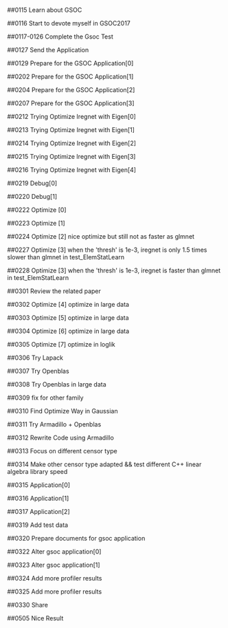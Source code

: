 ##0115 Learn about GSOC

##0116 Start to devote myself in GSOC2017

##0117-0126 Complete the Gsoc Test

##0127 Send the Application

##0129 Prepare for the GSOC Application[0]

##0202 Prepare for the GSOC Application[1]

##0204 Prepare for the GSOC Application[2]

##0207 Prepare for the GSOC Application[3]

##0212 Trying Optimize Iregnet with Eigen[0]

##0213 Trying Optimize Iregnet with Eigen[1]

##0214 Trying Optimize Iregnet with Eigen[2]

##0215 Trying Optimize Iregnet with Eigen[3]

##0216 Trying Optimize Iregnet with Eigen[4]

##0219 Debug[0]

##0220 Debug[1]

##0222 Optimize [0]

##0223 Optimize [1]

##0224 Optimize [2] nice optimize but still not as faster as glmnet

##0227 Optimize [3] when the 'thresh' is 1e-3, iregnet is only 1.5 times slower than glmnet in test_ElemStatLearn

##0228 Optimize [3] when the 'thresh' is 1e-3, iregnet is faster than glmnet in test_ElemStatLearn

##0301 Review the related paper

##0302 Optimize [4] optimize in large data

##0303 Optimize [5] optimize in large data

##0304 Optimize [6] optimize in large data

##0305 Optimize [7] optimize in loglik

##0306 Try Lapack

##0307 Try Openblas

##0308 Try Openblas in large data

##0309 fix for other family

##0310 Find Optimize Way in Gaussian

##0311 Try Armadillo + Openblas

##0312 Rewrite Code using Armadillo

##0313 Focus on different censor type

##0314 Make other censor type adapted && test different C++ linear algebra library speed

##0315 Application[0]

##0316 Application[1]

##0317 Application[2]

##0319 Add test data

##0320 Prepare documents for gsoc application

##0322 Alter gsoc application[0]

##0323 Alter gsoc application[1]

##0324 Add more profiler results

##0325 Add more profiler results

##0330 Share

##0505 Nice Result